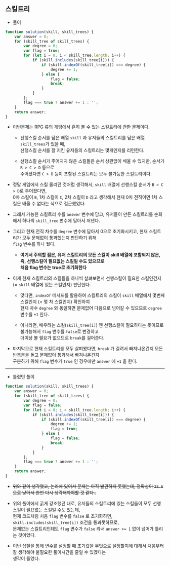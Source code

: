 ## 스킬트리    
- 풀이    

```javascript    
function solution(skill, skill_trees) {
    var answer = 0;
    for (skill_tree of skill_trees) {
        var degree = 0;
        var flag = true;
        for (let i = 0; i < skill_tree.length; i++) {
            if (skill.includes(skill_tree[i])) {
                if (skill.indexOf(skill_tree[i]) === degree) {
                    degree += 1;
                } else {
                    flag = false;
                    break;
                }
            }
        };
        flag === true ? answer += 1 : ''; 
    }
    return answer;
}
```   

- 이번문제는 RPG 류의 게임에서 흔히 볼 수 있는 스킬트리에 관한 문제이다.    
  
  - 선행스킬 순서를 담은 배열 `skill` 과 유저들의 스킬트리를 담은 배열 `skill_trees`가 있을 때,   
    선행스킬 순서를 잘 지킨 유저들의 스킬트리는 몇개인지를 리턴한다.    
  
  - 선행스킬 순서가 주어지지 않은 스킬들은 순서 상관없이 배울 수 있지만, 순서가 `B > C > D` 등으로   
    주어졌다면 `C > B` 등이 포함된 스킬트리는 모두 불가능한 스킬트리이다.    

- 정말 게임에서 스킬 올리던 것처럼 생각해서, `skill` 배열에 선행스킬 순서가 `B > C > D`로 주어졌다면,    
  0차 스킬이 `B`, 1차 스킬이 `C`, 2차 스킬이 `D` 라고 생각해서 현재 0차 전직이면 1차 스킬은 배울 수 없다는 식으로 접근했었다.     
  
- 그래서 가능한 스킬트리 수를 `answer` 변수에 담고, 유저들이 만든 스킬트리를 순회해서 하나씩 `skill_tree` 변수에 담아서 꺼낸다.    

- 그리고 현재 전직 차수를 `degree` 변수에 담아서 0으로 초기화시키고, 현재 스킬트리가 모두 문제없이 통과했는지 판단하기 위해    
  `flag` 변수를 하나 뒀다.    
  - **여기서 주의할 점은, 유저 스킬트리의 모든 스킬이 skill 배열에 포함되지 않은, 즉, 선행스킬이 필요없는 스킬일 수도 있으므로   
    처음 flag 변수는 true로 초기화한다**       
  
- 이제 현재 스킬트리의 스킬들을 하나씩 살펴보면서 선행스킬이 필요한 스킬인건지 (= `skill` 배열에 있는 스킬인지) 판단한다.   
   
  - 맞다면, `indexOf` 메서드를 활용하여 스킬트리의 스킬이 `skill` 배열에서 몇번째 스킬인지 (= 몇 차 스킬인지) 확인하여   
    현재 차수 `degree` 와 동일하면 문제없어 다음으로 넘어갈 수 있으므로 `degree` 변수를 `+1` 한다.        
    
  - 아니라면, 배우려는 스킬(`skill_tree[i]`) 엔 선행스킬이 필요하다는 뜻이므로 불가능해서 `flag` 변수를 `false`로 변경하고    
    더이상 볼 필요가 없으므로 `break`를 걸어준다.    
    
- 마지막으로 현재 스킬트리를 모두 살펴봤다면, `break` 가 걸려서 빠져나온건지 모든 반복문을 돌고 문제없이 통과해서 빠져나온건지    
  구분하기 위해 `flag` 변수가 `true` 인 경우에만 `answer` 에 `+1` 을 한다.    


<hr>    

- 틀렸던 풀이   

```javascript   
function solution(skill, skill_trees) {
    var answer = 0;
    for (skill_tree of skill_trees) {
        var degree = 0;
        var flag = false;
        for (let i = 0; i < skill_tree.length; i++) {
            if (skill.includes(skill_tree[i])) {
                if (skill.indexOf(skill_tree[i]) === degree) {
                    degree += 1;
                    flag = true;
                } else {
                    flag = false;
                    break;
                }
            }
        };
        flag === true ? answer += 1 : ''; 
    }
    return answer;
}
```      

- ~~위와 같이 생각했고, 논리에 있어서 문제는 아직 발견하지 못했는데, 정확성이 `28.6` 으로 낮아서 한번 다시 생각해봐야할 것 같다..~~   
- 위의 풀이에서 굵게 강조했던 대로, 유저들의 스킬트리에 있는 스킬들이 모두 선행스킬이 필요없는 스킬일 수도 있는데,   
  현재 코드처럼 처음 `flag` 변수를 `false` 로 초기화하면, `skill.includes(skill_tree[i])` 조건을 통과못하므로,     
  문제없는 스킬트리인데도 `flag` 변수가 `false` 라서 `answer += 1` 없이 넘어가 틀리는 것이었다.    
  
- 이번 삽질을 통해 변수를 설정할 때 초기값을 무엇으로 설정할지에 대해서 처음부터 잘 생각해야 불필요한 풀이시간을 줄일 수 있겠다는   
  생각이 들었다.    
  


